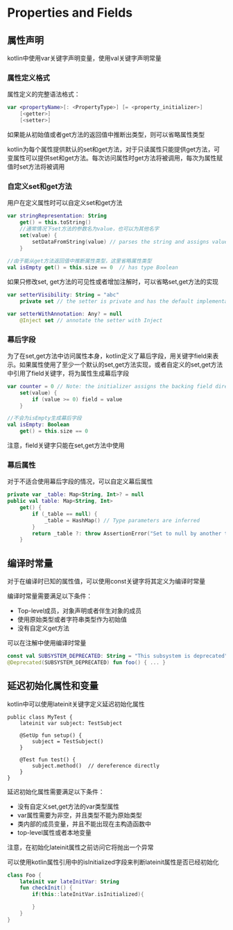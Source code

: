# Properties and Fields
## 属性声明
kotlin中使用var关键字声明变量，使用val关键字声明常量

### 属性定义格式
属性定义的完整语法格式：

```kotlin
var <propertyName>[: <PropertyType>] [= <property_initializer>]
    [<getter>]
    [<setter>]
```

如果能从初始值或者get方法的返回值中推断出类型，则可以省略属性类型

kotlin为每个属性提供默认的set和get方法，对于只读属性只能提供get方法，可变属性可以提供set和get方法。每次访问属性时get方法将被调用，每次为属性赋值时set方法将被调用

### 自定义set和get方法
用户在定义属性时可以自定义set和get方法

```kotlin
var stringRepresentation: String
    get() = this.toString()
    //通常情况下set方法的参数名为value，也可以为其他名字
    set(value) {
        setDataFromString(value) // parses the string and assigns values to other properties
    }
    
//由于能从get方法返回值中推断属性类型，这里省略属性类型    
val isEmpty get() = this.size == 0  // has type Boolean
```

如果只修改set, get方法的可见性或者增加注解时，可以省略set,get方法的实现

```kotlin
var setterVisibility: String = "abc"
    private set // the setter is private and has the default implementation

var setterWithAnnotation: Any? = null
    @Inject set // annotate the setter with Inject
```

### 幕后字段
为了在set,get方法中访问属性本身，kotlin定义了幕后字段，用关键字field来表示。如果属性使用了至少一个默认的set,get方法实现，或者自定义的set,get方法中引用了field关键字，将为属性生成幕后字段

```kotlin
var counter = 0 // Note: the initializer assigns the backing field directly
    set(value) {
        if (value >= 0) field = value
    }

//不会为isEmpty生成幕后字段
val isEmpty: Boolean
    get() = this.size == 0
```

注意，field关键字只能在set,get方法中使用

### 幕后属性
对于不适合使用幕后字段的情况，可以自定义幕后属性

```kotlin
private var _table: Map<String, Int>? = null
public val table: Map<String, Int>
    get() {
        if (_table == null) {
            _table = HashMap() // Type parameters are inferred
        }
        return _table ?: throw AssertionError("Set to null by another thread")
    }
```

## 编译时常量
对于在编译时已知的属性值，可以使用const关键字将其定义为编译时常量

编译时常量需要满足以下条件：
* Top-level成员，对象声明或者伴生对象的成员
* 使用原始类型或者字符串类型作为初始值
* 没有自定义get方法

可以在注解中使用编译时常量

```kotlin
const val SUBSYSTEM_DEPRECATED: String = "This subsystem is deprecated"
@Deprecated(SUBSYSTEM_DEPRECATED) fun foo() { ... }
```

## 延迟初始化属性和变量
kotlin中可以使用lateinit关键字定义延迟初始化属性

```kotin
public class MyTest {
    lateinit var subject: TestSubject

    @SetUp fun setup() {
        subject = TestSubject()
    }

    @Test fun test() {
        subject.method()  // dereference directly
    }
}
```

延迟初始化属性需要满足以下条件：

* 没有自定义set,get方法的var类型属性
* var属性需要为非空，并且类型不能为原始类型
* 类内部的成员变量，并且不能出现在主构造函数中
* top-level属性或者本地变量

注意，在初始化lateinit属性之前访问它将抛出一个异常

可以使用kotlin属性引用中的isInitialized字段来判断lateinit属性是否已经初始化

```kotlin
class Foo {
    lateinit var lateInitVar: String
    fun checkInit() {
        if(this::lateInitVar.isInitialized){

        }
    }
}
```
